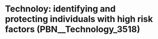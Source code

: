 # Technoloy: __identifying and protecting individuals with high risk factors__ (PBN__Technology_3518)

